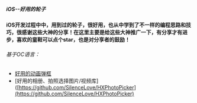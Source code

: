 ##### iOS--好用的轮子
**iOS开发过程中中，用到过的轮子，很好用，也从中学到了不一样的编程思路和技巧，很感谢这些大神的分享！在这里主要是给这些大神推广一下，有分享才有进步，喜欢的童鞋可以点个star，也是对分享者的鼓励！**

###### 基于OC语言：
- [好用的动画弹框](https://github.com/Abnerzj/ZJAnimationPopView)
- [好用的相册、拍照选择图片/视频库]([https://github.com/SilenceLove/HXPhotoPicker](https://github.com/SilenceLove/HXPhotoPicker)
